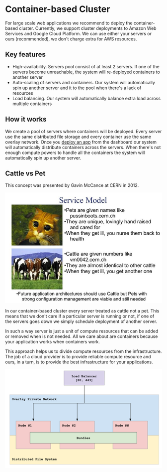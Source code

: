 # Container-based Cluster

For large scale web applications we recommend to deploy the container-based cluster. Currently, we support cluster deployments to Amazon Web Services and Google Cloud Platform. We can use either your servers or ours (recommended), we don't charge extra for AWS resources.

## Key features

* High-availability. Servers pool consist of at least 2 servers. If one of the servers become unreachable, the system will re-deployed containers to another server
* Auto-scaling of servers and containers. Our system will automatically spin up another server and it to the pool when there's a lack of resources
* Load balancing. Our system will automatically balance extra load across multiple containers

## How it works

We create a pool of servers where containers will be deployed. Every server use the same distributed file storage and every container use the same overlay network. Once you [deploy an app](../apps/deploy.md) from the dashboard our system will automatically distribute containers across the servers. When there's not enough compute powers to handle all the containers the system will automatically spin up another server.
 
## Cattle vs Pet

This concept was presented by Gavin McCance at CERN in 2012.

![Cluster schema](_images/servers_pets_or_cattle.jpg)

In our container-based cluster every server treated as cattle not a pet. This means that we don't care if a particular server is running or not, if one of the servers goes down we simply schedule deployment of another server. 

In such a way server is just a unit of compute resources that can be added or removed when is not needed. All we care about are containers because your application works when containers work. 

This approach helps us to divide compute resources from the infrastructure. The job of a cloud provider is to provide reliable compute resource and ours, in a turn, is to provide the best infrastructure for your applications.

![Cluster schema](_images/cluster.png)
